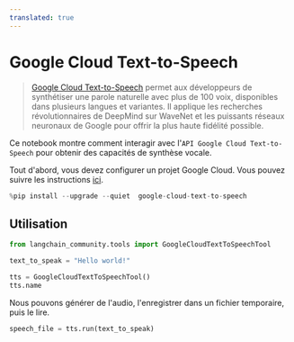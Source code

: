 ```yaml
---
translated: true
---
```


# Google Cloud Text-to-Speech

>[Google Cloud Text-to-Speech](https://cloud.google.com/text-to-speech) permet aux développeurs de synthétiser une parole naturelle avec plus de 100 voix, disponibles dans plusieurs langues et variantes. Il applique les recherches révolutionnaires de DeepMind sur WaveNet et les puissants réseaux neuronaux de Google pour offrir la plus haute fidélité possible.

Ce notebook montre comment interagir avec l'`API Google Cloud Text-to-Speech` pour obtenir des capacités de synthèse vocale.

Tout d'abord, vous devez configurer un projet Google Cloud. Vous pouvez suivre les instructions [ici](https://cloud.google.com/text-to-speech/docs/before-you-begin).

```python
%pip install --upgrade --quiet  google-cloud-text-to-speech
```

## Utilisation

```python
from langchain_community.tools import GoogleCloudTextToSpeechTool

text_to_speak = "Hello world!"

tts = GoogleCloudTextToSpeechTool()
tts.name
```

Nous pouvons générer de l'audio, l'enregistrer dans un fichier temporaire, puis le lire.

```python
speech_file = tts.run(text_to_speak)
```
